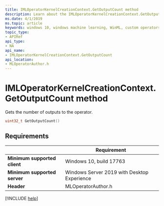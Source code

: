 ```yaml
---
title: IMLOperatorKernelCreationContext.GetOutputCount method
description: Learn about the IMLOperatorKernelCreationContext.GetOutputCount method. This method gets the number of outputs to the operator.
ms.date: 4/1/2019
ms.topic: article
keywords: windows 10, windows machine learning, WinML, custom operators, GetOutputCount
topic_type:
- APIRef
api_type:
- NA
api_name:
- IMLOperatorKernelCreationContext.GetOutputCount
api_location:
- MLOperatorAuthor.h
---
```


# IMLOperatorKernelCreationContext.GetOutputCount method

Gets the number of outputs to the operator.

```cpp
uint32_t GetOutputCount()
```

## Requirements

| | Requirement |
|-|-|
| **Minimum supported client** | Windows 10, build 17763 |
| **Minimum supported server** | Windows Server 2019 with Desktop Experience |
| **Header** | MLOperatorAuthor.h |

[!INCLUDE [help](../../includes/get-help.md)]
